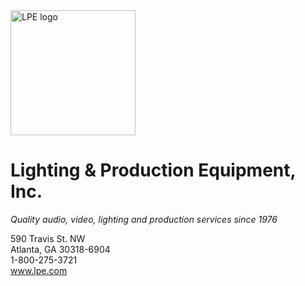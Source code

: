 <!--

**Here are some ideas to get you started:**

🙋‍♀️ A short introduction - what is your organization all about?
🌈 Contribution guidelines - how can the community get involved?
👩‍💻 Useful resources - where can the community find your docs? Is there anything else the community should know?
🍿 Fun facts - what does your team eat for breakfast?
🧙 Remember, you can do mighty things with the power of [Markdown](https://docs.github.com/github/writing-on-github/getting-started-with-writing-and-formatting-on-github/basic-writing-and-formatting-syntax)
-->

<img src="https://lpe.com/fav/lpe-logo.svg" alt="LPE logo" width="200" height="200" />  

# **Lighting & Production Equipment, Inc.**
_Quality audio, video, lighting and production services since 1976_

590 Travis St. NW  
Atlanta, GA 30318-6904  
1-800-275-3721  
www.lpe.com  
